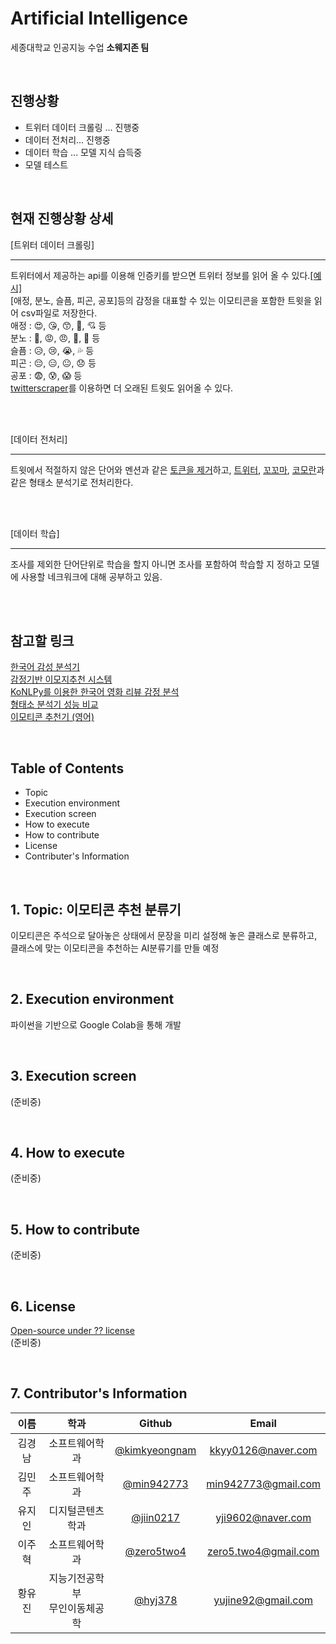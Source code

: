 # Artificial Intelligence
세종대학교 인공지능 수업 **소웨지존 팀**

<br>

## 진행상황

* 트위터 데이터 크롤링 ... 진행중
* 데이터 전처리... 진행중 
* 데이터 학습 ... 모델 지식 습득중
* 모델 테스트


<br>

## 현재 진행상황 상세

[트위터 데이터 크롤링]
*****************************************
트위터에서 제공하는 api를 이용해 인증키를 받으면 트위터 정보를 읽어 올 수 있다.[[예시]](https://colab.research.google.com/drive/1REz1FcRk2vdIshHQeJAKmraYRZL6KzeE#scrollTo=HHXOOPuyN4GV)<br>
[애정, 분노, 슬픔, 피곤, 공포]등의 감정을 대표할 수 있는 이모티콘을 포함한 트윗을 읽어 csv파일로 저장한다.
<br>
애정 : 😍, 😘, 😙, 🤭, 💘 등
<br>
분노 : 😤, 😡, 😠, 🤬, 👿 등
<br>
슬픔 : 😥, 😢, 😭, 💦 등
<br>
피곤 : 😔, 😑, 😐, 😞 등
<br>
공포 : 😨, 😰, 😱 등 
<br>
[twitterscraper](https://pypi.org/project/twitterscraper/0.2.7/)를 이용하면 더 오래된 트윗도 읽어올 수 있다.


<br>
<br>


[데이터 전처리]
*****************************************
트윗에서 적절하지 않은 단어와 멘션과 같은 [토큰을 제거](https://colab.research.google.com/drive/1ZhkFbDcqM0BoQN8W5LaAuZv37oPE417u#scrollTo=G7J3UcCLJTvt)하고, [트위터](https://github.com/twitter/twitter-korean-text), [꼬꼬마](http://kkma.snu.ac.kr/documents/), [코모란](https://www.shineware.co.kr/products/komoran/)과 같은 형태소 분석기로 전처리한다.


<br>
<br>


[데이터 학습]
*****************************************
조사를 제외한 단어단위로 학습을 할지 아니면 조사를 포함하여 학습할 지 정하고
모델에 사용할 네크워크에 대해 공부하고 있음.


<br>
<br>

## 참고할 링크

[한국어 감성 분석기](https://github.com/mrlee23/KoreanSentimentAnalyzer)<br>
[감정기반 이모지추천 시스템](https://github.com/yunsikus/BOAZ_Project)<br>
[KoNLPy를 이용한 한국어 영화 리뷰 감정 분석](https://cyc1am3n.github.io/2018/11/10/classifying_korean_movie_review.html)<br>
[형태소 분석기 성능 비교](https://ratsgo.github.io/from%20frequency%20to%20semantics/2017/05/10/postag/)<br>
[이모티콘 추천기 (영어)](https://github.com/DOsinga/deep_learning_cookbook/blob/master/07.1%20Text%20Classification.ipynb)<br>

<br>

## Table of Contents
* Topic
* Execution environment
* Execution screen
* How to execute
* How to contribute
* License
* Contributer's Information

<br>

## 1. Topic: 이모티콘 추천 분류기
이모티콘은 주석으로 달아놓은 상태에서 문장을 미리 설정해 놓은 클래스로 분류하고,  
클래스에 맞는 이모티콘을 추천하는 AI분류기를 만들 예정

<br>

## 2. Execution environment 
파이썬을 기반으로 Google Colab을 통해 개발

<br>

## 3. Execution screen
(준비중)

<br>

## 4. How to execute
(준비중)

<br>

## 5. How to contribute
 (준비중) 
    

<br>

## 6. License
[Open-source under ?? license](https://tldrlegal.com/)  
(준비중)

<br>

## 7. Contributor's Information
| 이름| 학과 | Github | Email |
|:---:|:---:|:---:|:---:|
|김경남|소프트웨어학과|[@kimkyeongnam](https://github.com/kimkyeongnam)|[kkyy0126@naver.com](kkyy0126@naver.com)|
|김민주|소프트웨어학과|[@min942773](https://github.com/min942773)|min942773@gmail.com|
|유지인|디지털콘텐츠학과|[@jiin0217](https://github.com/jiin0217)|yji9602@naver.com|
|이주혁|소프트웨어학과|[@zero5two4](https://github.com/zero5two4)|zero5.two4@gmail.com|
|황유진|지능기전공학부<br>무인이동체공학|[@hyj378](https://github.com/hyj378)|yujine92@gmail.com|
